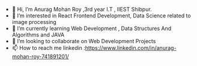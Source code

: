- 👋 Hi, I’m Anurag Mohan Roy ,3rd year I.T , IIEST Shibpur.
- 👀 I’m interested in React Frontend Development, Data Science related to image processing
- 🌱 I’m currently learning Web Development , Data Structures And Algorithms and JAVA
- 💞️ I’m looking to collaborate on Web Development Projects
- 📫 How to reach me linkedin :https://www.linkedin.com/in/anurag-mohan-roy-741891201/  

<!---
Anurag-AI-sys/Anurag-AI-sys is a ✨ special ✨ repository because its `README.md` (this file) appears on your GitHub profile.
You can click the Preview link to take a look at your changes.
--->
